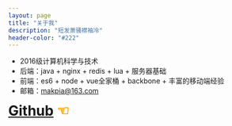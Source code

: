 ```yaml
---
layout: page
title: "关于我"
description: "短发萧骚襟袖冷"
header-color: "#222"
---
```


- 2016级计算机科学与技术
- 后端：java + nginx + redis + lua + 服务器基础
- 前端：es6 + node + vue全家桶 + backbone + 丰富的移动端经验
- 邮箱：makpia@163.com

<h1 style="margin-top: 10px;">
	<a href="https://github.com/PorUnaCabeza" target="_blank">Github</a>
	<a href="https://github.com/PorUnaCabeza" target="_blank" hidefocus="true" style="color:orange;text-decoration:none;">☜</a>
</h1>
<!-- <h1 style="margin-top: 10px;">
	<a href="https://www.zhihu.com/people/lin-shen-shi-jian-lu" target="_blank">知乎</a>
	<a href="https://www.zhihu.com/people/lin-shen-shi-jian-lu" target="_blank" hidefocus="true" style="color:orange;text-decoration:none;">☜</a>
</h1> -->
